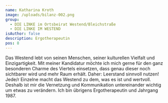 ```yaml
---
name: Katharina Kroth
image: /uploads/bilanz-002.png
group:
  - DIE LINKE im Ortsbeirat Westend/Bleichstraße
  - DIE LINKE IM WESTEND
isAuthor: false
description: Ergotherapeutin
pos: 8
---
```

Das Westend lebt von seinen Menschen, seiner kulturellen Vielfalt und Einzigartigkeit. Mit meiner Kandidatur möchte ich mich gerne für den ganz besonderen Charme des Viertels einsetzen, dass genau dieser noch sichtbarer wird und mehr Raum erhält. Daher: Leerstand sinnvoll nutzen! Jede/r Einzelne macht das Westend zu dem, was es ist und wertvoll. Deshalb ist mir die Vernetzung und Kommunikation untereinander wichtig um etwas zu verändern. Ich bin übrigens Ergotherapeutin und Jahrgang 1987.